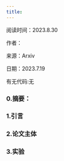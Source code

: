 ```yaml
---
title:
---
```

阅读时间：2023.8.30

作者：

来源：Arxiv

日期：2023.7.19

有无代码:无

### 0.摘要：

### 1.引言

### 2.论文主体

### 3.实验

